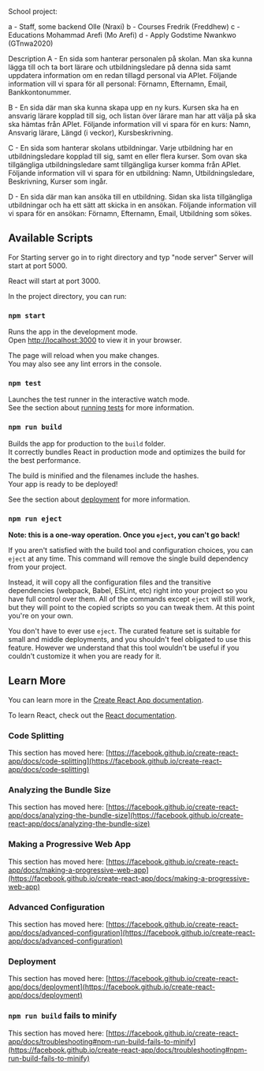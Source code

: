 School project: 

a - Staff, some backend Olle (Nraxi)
b - Courses Fredrik (Freddhew)
c - Educations Mohammad Arefi (Mo Arefi)
d - Apply Godstime Nwankwo (GTnwa2020) 


Description 
A - En sida som hanterar personalen på skolan. Man ska kunna lägga till och ta bort lärare och utbildningsledare på denna sida samt uppdatera information om en redan tillagd personal via APIet. Följande information vill vi spara för all personal: Förnamn, Efternamn, Email, Bankkontonummer.

B - En sida där man ska kunna skapa upp en ny kurs. Kursen ska ha en ansvarig lärare kopplad till sig, och listan över lärare man har att välja på ska ska hämtas från APIet. Följande information vill vi spara för en kurs: Namn, Ansvarig lärare, Längd (i veckor), Kursbeskrivning.

C - En sida som hanterar skolans utbildningar. Varje utbildning har en utbildningsledare kopplad till sig, samt en eller flera kurser. Som ovan ska tillgängliga utbildningsledare samt tillgängliga kurser komma från APIet. Följande information vill vi spara för en utbildning: Namn, Utbildningsledare, Beskrivning, Kurser som ingår.


D - En sida där man kan ansöka till en utbildning. Sidan ska lista tillgängliga utbildningar och ha ett sätt att skicka in en ansökan. Följande information vill vi spara för en ansökan: Förnamn, Efternamn, Email, Utbildning som sökes.


## Available Scripts

For Starting server go in to right directory and typ "node server"
Server will start at port 5000. 

React will start at port 3000. 

In the project directory, you can run:

### `npm start`

Runs the app in the development mode.\
Open [http://localhost:3000](http://localhost:3000) to view it in your browser.

The page will reload when you make changes.\
You may also see any lint errors in the console.

### `npm test`

Launches the test runner in the interactive watch mode.\
See the section about [running tests](https://facebook.github.io/create-react-app/docs/running-tests) for more information.

### `npm run build`

Builds the app for production to the `build` folder.\
It correctly bundles React in production mode and optimizes the build for the best performance.

The build is minified and the filenames include the hashes.\
Your app is ready to be deployed!

See the section about [deployment](https://facebook.github.io/create-react-app/docs/deployment) for more information.

### `npm run eject`

**Note: this is a one-way operation. Once you `eject`, you can't go back!**

If you aren't satisfied with the build tool and configuration choices, you can `eject` at any time. This command will remove the single build dependency from your project.

Instead, it will copy all the configuration files and the transitive dependencies (webpack, Babel, ESLint, etc) right into your project so you have full control over them. All of the commands except `eject` will still work, but they will point to the copied scripts so you can tweak them. At this point you're on your own.

You don't have to ever use `eject`. The curated feature set is suitable for small and middle deployments, and you shouldn't feel obligated to use this feature. However we understand that this tool wouldn't be useful if you couldn't customize it when you are ready for it.

## Learn More

You can learn more in the [Create React App documentation](https://facebook.github.io/create-react-app/docs/getting-started).

To learn React, check out the [React documentation](https://reactjs.org/).

### Code Splitting

This section has moved here: [https://facebook.github.io/create-react-app/docs/code-splitting](https://facebook.github.io/create-react-app/docs/code-splitting)

### Analyzing the Bundle Size

This section has moved here: [https://facebook.github.io/create-react-app/docs/analyzing-the-bundle-size](https://facebook.github.io/create-react-app/docs/analyzing-the-bundle-size)

### Making a Progressive Web App

This section has moved here: [https://facebook.github.io/create-react-app/docs/making-a-progressive-web-app](https://facebook.github.io/create-react-app/docs/making-a-progressive-web-app)

### Advanced Configuration

This section has moved here: [https://facebook.github.io/create-react-app/docs/advanced-configuration](https://facebook.github.io/create-react-app/docs/advanced-configuration)

### Deployment

This section has moved here: [https://facebook.github.io/create-react-app/docs/deployment](https://facebook.github.io/create-react-app/docs/deployment)

### `npm run build` fails to minify

This section has moved here: [https://facebook.github.io/create-react-app/docs/troubleshooting#npm-run-build-fails-to-minify](https://facebook.github.io/create-react-app/docs/troubleshooting#npm-run-build-fails-to-minify)
